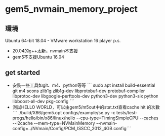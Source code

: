 # gem5_nvmain_memory_project

## 環境
Ubuntu 64-bit 18.04 - VMware workstation 16 player
p.s. 
* 20.04的g++太新，nvmain不支援
* gem5不支援Ubuntu 16.04

## get started
* 安裝一些工具如git、m4、python等等
ˋˋˋ
sudo apt install build-essential git m4 scons zlib1g zlib1g-dev libprotobuf-dev protobuf-compiler libprotoc-dev libgoogle-perftools-dev python3-dev python3-six python libboost-all-dev pkg-config
ˋˋˋ
* 測試HELLO WORLD，可以由gem5/m5out中的stat.txt查看cache hit 的次數
ˋˋˋ ./build/X86/gem5.opt configs/example/se.py -c tests/test-progs/hello/bin/x86/linux/hello --cpu-type=TimingSimpleCPU --caches --l2cache --mem-type=NVMainMemory --nvmain-config=../NVmain/Config/PCM_ISSCC_2012_4GB.configˋˋˋ
